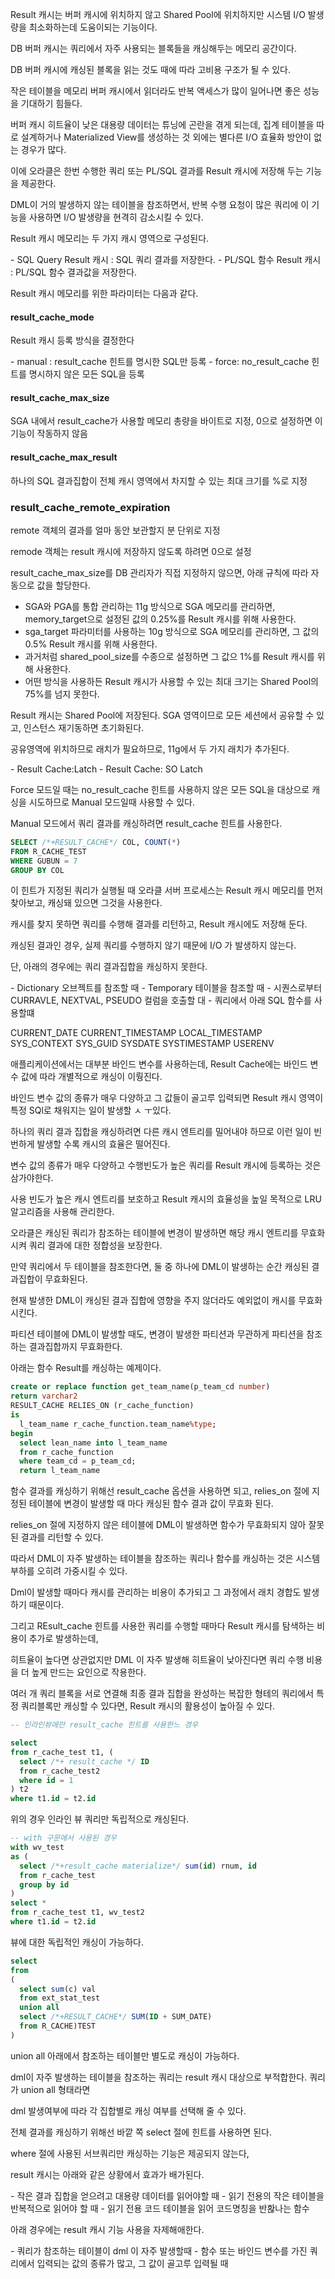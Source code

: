 Result 캐시는 버퍼 캐시에 위치하지 않고 Shared Pool에 위치하지만 시스템 I/O 발생량을 최소화하는데 도움이되는 기능이다.

DB 버퍼 캐시는 쿼리에서 자주 사용되는 블록들을 캐싱해두는 메모리 공간이다.

DB 버퍼 캐시에 캐싱된 블록을 읽는 것도 때에 따라 고비용 구조가 될 수 있다.

작은 테이블을 메모리 버퍼 캐시에서 읽더라도 반복 액세스가 많이 일어나면 좋은 성능을 기대하기 힘들다.

버퍼 캐시 히트율이 낮은 대용량 데이터는 튜닝에 곤란을 겪게 되는데, 집계 테이블을 따로 설계하거나 Materialized View를 생성하는 것 외에는 별다른 I/O 효율화 방안이 없는 경우가 많다.

이에 오라클은 한번 수행한 쿼리 또는 PL/SQL 결과를 Result 캐시에 저장해 두는 기능을 제공한다.

DML이 거의 발생하지 않는 테이블을 참조하면서, 반복 수행 요청이 많은 쿼리에 이 기능을 사용하면 I/O 발생량을 현격히 감소시킬 수 있다.

Result 캐시 메모리는 두 가지 캐시 영역으로 구성된다.

\- SQL Query Result 캐시 : SQL 쿼리 결과를 저장한다.
\- PL/SQL 함수 Result 캐시 : PL/SQL 함수 결과값을 저장한다.

Result 캐시 메모리를 위한 파라미터는 다음과 같다.

#### result_cache_mode

Result 캐시 등록 방식을 결정한다

\- manual : result_cache 힌트를 명시한 SQL만 등록
\- force: no_result_cache 힌트를 명시하지 않은 모든 SQL을 등록

#### result_cache_max_size

SGA 내에서 result_cache가 사용할 메모리 총량을 바이트로 지정, 0으로 설정하면 이 기능이 작동하지 않음

#### result_cache_max_result

하나의 SQL 결과집합이 전체 캐시 영역에서 차지할 수 있는 최대 크기를 %로 지정

### result_cache_remote_expiration

remote 객체의 결과를 얼마 동안 보관할지 분 단위로 지정

remode 객체는 result 캐시에 저장하지 않도록 하려면 0으로 설정

result_cache_max_size를 DB 관리자가 직접 지정하지 않으면, 아래 규칙에 따라 자동으로 값을 할당한다.

- SGA와 PGA를 통합 관리하는 11g 방식으로 SGA 메모리를 관리하면, memory_target으로 설정된 값의 0.25%를 Result 캐시를 위해 사용한다.
- sga_target 파라미터를 사용하는 10g 방식으로 SGA 메모리를 관리하면, 그 값의 0.5% Result 캐시를 위해 사용한다.
- 과거처럼 shared_pool_size를 수종으로 설정하면 그 값으 1%를 Result 캐시를 위해 사용한다.
- 어떤 방식을 사용하든 Result 캐시가 사용할 수 있는 최대 크기는 Shared Pool의 75%를 넘지 못한다.

Result 캐시는 Shared Pool에 저장된다. SGA 영역이므로 모든 세션에서 공유할 수 있고, 인스턴스 재기동하면 초기화된다.

공유영역에 위치하므로 래치가 필요하므로, 11g에서 두 가지 래치가 추가된다.

\- Result Cache:Latch
\- Result Cache: SO Latch

Force 모드일 때는 no_result_cache 힌트를 사용하지 않은 모든 SQL을 대상으로 캐싱을 시도하므로 Manual 모드일때 사용할 수 있다.

Manual 모드에서 쿼리 결과를 캐싱하려면 result_cache 힌트를 사용한다.

```sql
SELECT /*+RESULT_CACHE*/ COL, COUNT(*)
FROM R_CACHE_TEST
WHERE GUBUN = 7
GROUP BY COL
```

이 힌트가 지정된 쿼리가 실행될 때 오라클 서버 프로세스는 Result 캐시 메모리를 먼저 찾아보고, 캐싱돼 있으면 그것을 사용한다.

캐시를 찾지 못하면 쿼리를 수행해 결과를 리턴하고, Result 캐시에도 저장해 둔다.

캐싱된 결과인 경우, 실제 쿼리를 수행하지 않기 때문에 I/O 가 발생하지 않는다.

단, 아래의 경우에는 쿼리 결과집합을 캐싱하지 못한다.

\- Dictionary 오브젝트를 참조할 때
\- Temporary 테이블을 참조할 때
\- 시퀀스로부터 CURRAVLE, NEXTVAL, PSEUDO 컬럼을 호출할 대
\- 쿼리에서 아래 SQL 함수를 사용할떄

CURRENT_DATE
CURRENT_TIMESTAMP
LOCAL_TIMESTAMP
SYS_CONTEXT
SYS_GUID
SYSDATE
SYSTIMESTAMP
USERENV

애플리케이션에서는 대부분 바인드 변수를 사용하는데, Result Cache에는 바인드 변수 값에 따라 개별적으로 캐싱이 이뤙진다.

바인드 변수 값의 종류가 매우 다양하고 그 값들이 골고루 입력되면 Result 캐시 영역이 특정 SQl로 채워지는 일이 발생할 ㅅ ㅜ있다.

하나의 쿼리 결과 집합을 캐싱하려면 다른 캐시 엔트리를 밀어내야 하므로 이런 일이 빈번하게 발생할 수록 캐시의 효율은 떨어진다.

변수 값의 종류가 매우 다양하고 수행빈도가 높은 쿼리를 Result 캐시에 등록하는 것은 삼가야한다.

사용 빈도가 높은 캐시 엔트리를 보호하고 Result 캐시의 효율성을 높일 목적으로 LRU 알고리즘을 사용해 관리한다.

오라클은 캐싱된 쿼리가 참조하는 테이블에 변경이 발생하면 해당 캐시 엔트리를 무효화 시켜 쿼리 결과에 대한 정합성을 보장한다.

만약 쿼리에서 두 테이블을 참조한다면, 둘 중 하나에 DML이 발생하는 순간 캐싱된 결과집합이 무효화된다.

현재 발생한 DML이 캐싱된 결과 집합에 영향을 주지 않더라도 예외없이 캐시를 무효화시킨다.

파티션 테이블에 DML이 발생할 때도, 변경이 발생한 파티션과 무관하게 파티션을 참조하는 결과집합까지 무효화한다.

아래는 함수 Result를 캐싱하는 예제이다.

```sql
create or replace function get_team_name(p_team_cd number)
return varchar2
RESULT_CACHE RELIES_ON (r_cache_function)
is
  l_team_name r_cache_function.team_name%type;
begin
  select lean_name into l_team_name
  from r_cache_function
  where team_cd = p_team_cd;
  return l_team_name
```

함수 결과를 캐싱하기 위해선 result_cache 옵션을 사용하면 되고, relies_on 절에 지정된 테이블에 변경이 발생할 때 마다 캐싱된 함수 결과 값이 무효화 된다.

relies_on 절에 지정하지 않은 테이블에 DML이 발생하면 함수가 무효화되지 않아 잘못된 결과를 리턴할 수 있다.

따라서 DML이 자주 발생하는 테이블을 참조하는 쿼리나 함수를 캐싱하는 것은 시스템 부하를 오히려 가중시킬 수 있다.

Dml이 발생할 때마다 캐시를 관리하는 비용이 추가되고 그 과정에서 래치 경합도 발생하기 때문이다.

그리고 REsult_cache 힌트를 사용한 쿼리를 수행할 때마다 Result 캐시를 탐색하는 비용이 추가로 발생하는데,

히트율이 높다면 상관없지만 DML 이 자주 발생해 히트율이 낮아진다면 쿼리 수행 비용을 더 높게 만드는 요인으로 작용한다.

여러 개 쿼리 블록을 서로 연결해 최종 결과 집합을 완성하는 복잡한 형테의 쿼리에서 특정 쿼리블록만 캐싱할 수 있다면, Result 캐시의 활용성이 높아질 수 있다.

```sql
-- 인라인뷰에만 result_cache 힌트를 사용한느 경우

select
from r_cache_test t1, (
  select /*+ result_cache */ ID
  from r_cache_test2
  where id = 1
) t2
where t1.id = t2.id
```

위의 경우 인라인 뷰 쿼리만 독립적으로 캐싱된다.

```sql
-- with 구문에서 사용된 경우
with wv_test
as (
  select /*+result_cache materialize*/ sum(id) rnum, id
  from r_cache_test
  group by id
)
select *
from r_cache_test t1, wv_test2
where t1.id = t2.id
```

뷰에 대한 독립적인 캐싱이 가능하다.

```sql
select
from
(
  select sum(c) val
  from ext_stat_test
  union all
  select /*+RESULT_CACHE*/ SUM(ID + SUM_DATE)
  from R_CACHE)TEST
)
```

union all 아래에서 참조하는 테이블만 별도로 캐싱이 가능하다.

dml이 자주 발생하는 테이블을 참조하는 쿼리는 result 캐시 대상으로 부적합한다. 쿼리가 union all 형태라면

dml 발생여부에 따라 각 집합별로 캐싱 여부를 선택해 줄 수 있다.

전체 결과를 캐싱하기 위해선 바깥 쪽 select 절에 힌트를 사용하면 된다.

where 절에 사용된 서브쿼리만 캐싱하는 기능은 제공되지 않는다,

result 캐시는 아래와 같은 상황에서 효과가 배가된다.

\- 작은 결과 집합을 얻으려고 대용량 데이터를 읽어야할 때
\- 읽기 전용의 작은 테이블을 반복적으로 읽어야 할 때
\- 읽기 전용 코드 테이블을 읽어 코드명칭을 반홚나는 함수

아래 경우에는 result 캐시 기능 사용을 자제해애한다.

\- 쿼리가 참조하는 테이블이 dml 이 자주 발생할때
\- 함수 또는 바인드 변수를 가진 쿼리에서 입력되는 값의 종류가 많고, 그 값이 골고루 입력될 때
